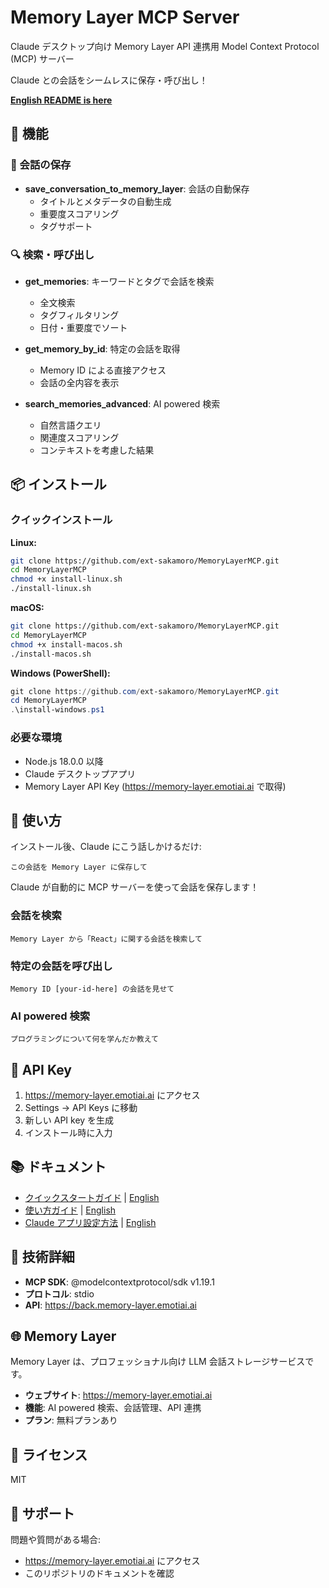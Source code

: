 # Memory Layer MCP Server

Claude デスクトップ向け Memory Layer API 連携用 Model Context Protocol (MCP) サーバー

Claude との会話をシームレスに保存・呼び出し！

**[English README is here](README.md)**

## 🚀 機能

### 💾 会話の保存
- **save_conversation_to_memory_layer**: 会話の自動保存
  - タイトルとメタデータの自動生成
  - 重要度スコアリング
  - タグサポート

### 🔍 検索・呼び出し
- **get_memories**: キーワードとタグで会話を検索
  - 全文検索
  - タグフィルタリング
  - 日付・重要度でソート

- **get_memory_by_id**: 特定の会話を取得
  - Memory ID による直接アクセス
  - 会話の全内容を表示

- **search_memories_advanced**: AI powered 検索
  - 自然言語クエリ
  - 関連度スコアリング
  - コンテキストを考慮した結果

## 📦 インストール

### クイックインストール

**Linux:**
```bash
git clone https://github.com/ext-sakamoro/MemoryLayerMCP.git
cd MemoryLayerMCP
chmod +x install-linux.sh
./install-linux.sh
```

**macOS:**
```bash
git clone https://github.com/ext-sakamoro/MemoryLayerMCP.git
cd MemoryLayerMCP
chmod +x install-macos.sh
./install-macos.sh
```

**Windows (PowerShell):**
```powershell
git clone https://github.com/ext-sakamoro/MemoryLayerMCP.git
cd MemoryLayerMCP
.\install-windows.ps1
```

### 必要な環境

- Node.js 18.0.0 以降
- Claude デスクトップアプリ
- Memory Layer API Key (https://memory-layer.emotiai.ai で取得)

## 📝 使い方

インストール後、Claude にこう話しかけるだけ:

```
この会話を Memory Layer に保存して
```

Claude が自動的に MCP サーバーを使って会話を保存します！

### 会話を検索

```
Memory Layer から「React」に関する会話を検索して
```

### 特定の会話を呼び出し

```
Memory ID [your-id-here] の会話を見せて
```

### AI powered 検索

```
プログラミングについて何を学んだか教えて
```

## 🔑 API Key

1. https://memory-layer.emotiai.ai にアクセス
2. Settings → API Keys に移動
3. 新しい API key を生成
4. インストール時に入力

## 📚 ドキュメント

- [クイックスタートガイド](QUICK_START.ja.md) | [English](QUICK_START.md)
- [使い方ガイド](USAGE_GUIDE.ja.md) | [English](USAGE_GUIDE.md)
- [Claude アプリ設定方法](CLAUDE_APP_SETUP.ja.md) | [English](CLAUDE_APP_SETUP.md)

## 🔧 技術詳細

- **MCP SDK**: @modelcontextprotocol/sdk v1.19.1
- **プロトコル**: stdio
- **API**: https://back.memory-layer.emotiai.ai

## 🌐 Memory Layer

Memory Layer は、プロフェッショナル向け LLM 会話ストレージサービスです。

- **ウェブサイト**: https://memory-layer.emotiai.ai
- **機能**: AI powered 検索、会話管理、API 連携
- **プラン**: 無料プランあり

## 📄 ライセンス

MIT

## 🤝 サポート

問題や質問がある場合:
- https://memory-layer.emotiai.ai にアクセス
- このリポジトリのドキュメントを確認
